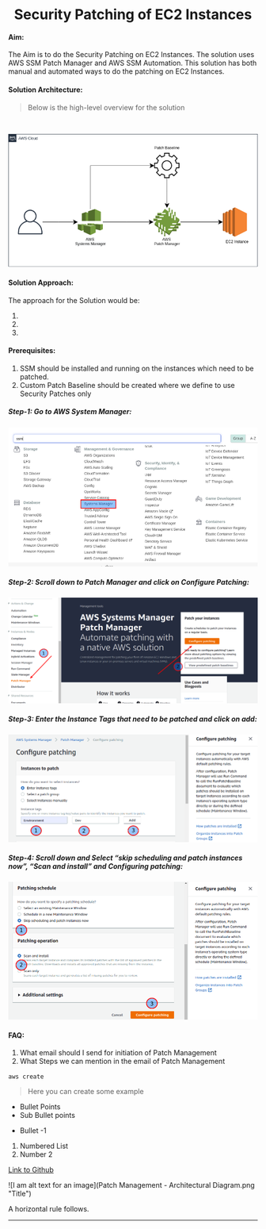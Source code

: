 # <center>Security Patching of EC2 Instances</center> 

#### Aim:

The Aim is to do the Security Patching on EC2 Instances. The solution uses AWS SSM Patch Manager and AWS SSM Automation. This solution has both manual and automated ways to do the patching on EC2 Instances.

#### Solution Architecture:

> Below is the high-level overview for the solution

<br />

![Patching Architecture](/images/patching-architecture.png)


#### Solution Approach:

The approach for the Solution would be:

1. 
2.
3.


#### Prerequisites:

1. SSM should be installed and running on the instances which need to be patched.
2. Custom Patch Baseline should be created where we define to use Security Patches only


##### Step-1: Go to AWS System Manager: 
![Patching Architecture](/images/ssm-1.png)

##### Step-2: Scroll down to Patch Manager and click on Configure Patching:

![Patching Architecture](/images/ssm-2.png)

##### Step-3: Enter the Instance Tags that need to be patched and click on add:

![Patching Architecture](/images/ssm-3.png)

##### Step-4: Scroll down and Select “skip scheduling and patch instances now”, “Scan and install” and Configuring patching:


![Patching Architecture](/images/ssm-4.png)

#### FAQ: 

1. What email should I send for initiation of Patch Management
2. What Steps we can mention in the email of Patch Management









```
aws create 

```

> Here you can create some example


* Bullet Points
* Sub Bullet points


- Bullet -1

1. Numbered List
2. Number 2


[Link to Github](https://github.com)

![I am alt text for an image](Patch Management - Architectural Diagram.png "Title")


A horizontal rule follows.
***














